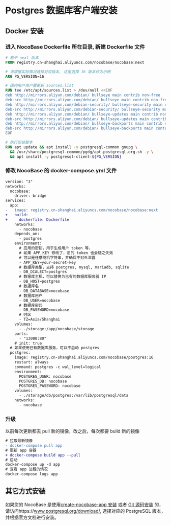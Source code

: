 # Postgres 数据库客户端安装

## Docker 安装

### 进入 NocoBase Dockerfile 所在目录, 新建 Dockerfile 文件

```Dockerfile
# 基于 next 版本
FROM registry.cn-shanghai.aliyuncs.com/nocobase/nocobase:next

# 请根据实际情况选择对应版本, 这里选择 16 版本作为示例
ARG PG_VERSION=16

# 国内用户用户要更新 sources.list
RUN tee /etc/apt/sources.list > /dev/null <<EOF
deb http://mirrors.aliyun.com/debian/ bullseye main contrib non-free
deb-src http://mirrors.aliyun.com/debian/ bullseye main contrib non-free
deb http://mirrors.aliyun.com/debian-security/ bullseye-security main contrib non-free
deb-src http://mirrors.aliyun.com/debian-security/ bullseye-security main contrib non-free
deb http://mirrors.aliyun.com/debian/ bullseye-updates main contrib non-free
deb-src http://mirrors.aliyun.com/debian/ bullseye-updates main contrib non-free
deb http://mirrors.aliyun.com/debian/ bullseye-backports main contrib non-free
deb-src http://mirrors.aliyun.com/debian/ bullseye-backports main contrib non-free
EOF

# 执行安装脚本
RUN apt update && apt install -y postgresql-common gnupg \
  && /usr/share/postgresql-common/pgdg/apt.postgresql.org.sh -y \
  && apt install -y postgresql-client-${PG_VERSION}
```

### 修改 NocoBase 的 docker-compose.yml 文件

```diff
version: "3"
networks:
  nocobase:
    driver: bridge
services:
  app:
-   image: registry.cn-shanghai.aliyuncs.com/nocobase/nocobase:next
+   build:
+     dockerfile: Dockerfile
    networks:
      - nocobase
    depends_on:
      - postgres
    environment:
      # 应用的密钥，用于生成用户 token 等，
      # 如果 APP_KEY 修改了，旧的 token 也会随之失效
      # 可以是任意随机字符串，并确保不对外泄露
      - APP_KEY=your-secret-key
      # 数据库类型，支持 postgres, mysql, mariadb, sqlite
      - DB_DIALECT=postgres
      # 数据库主机，可以替换为已有的数据库服务器 IP
      - DB_HOST=postgres
      # 数据库名
      - DB_DATABASE=nocobase
      # 数据库用户
      - DB_USER=nocobase
      # 数据库密码
      - DB_PASSWORD=nocobase
      # 时区
      - TZ=Asia/Shanghai
    volumes:
      - ./storage:/app/nocobase/storage
    ports:
      - "13000:80"
    # init: true
  # 如果使用已有数据库服务，可以不启动 postgres
  postgres:
    image: registry.cn-shanghai.aliyuncs.com/nocobase/postgres:16
    restart: always
    command: postgres -c wal_level=logical
    environment:
      POSTGRES_USER: nocobase
      POSTGRES_DB: nocobase
      POSTGRES_PASSWORD: nocobase
    volumes:
      - ./storage/db/postgres:/var/lib/postgresql/data
    networks:
      - nocobase
```

### 升级

以前每次更新都去 pull 新的镜像，改之后，每次都要 build 新的镜像

```diff
# 拉取最新镜像
- docker-compose pull app
# 更新 app 容器
+ docker-compose build app --pull
# 启动
docker-compose up -d app
# 查看 app 进程的情况
docker-compose logs app
```

## 其它方式安装

如果您的 NocoBase 是使用[create-nocobase-app 安装](/welcome/getting-started/installation/create-nocobase-app) 或者 [Git 源码安装](/welcome/getting-started/installation/git-clone) 的，请访问https://www.postgresql.org/download/, 选择对应的 PostgreSQL 版本，并根据官方文档进行安装。

